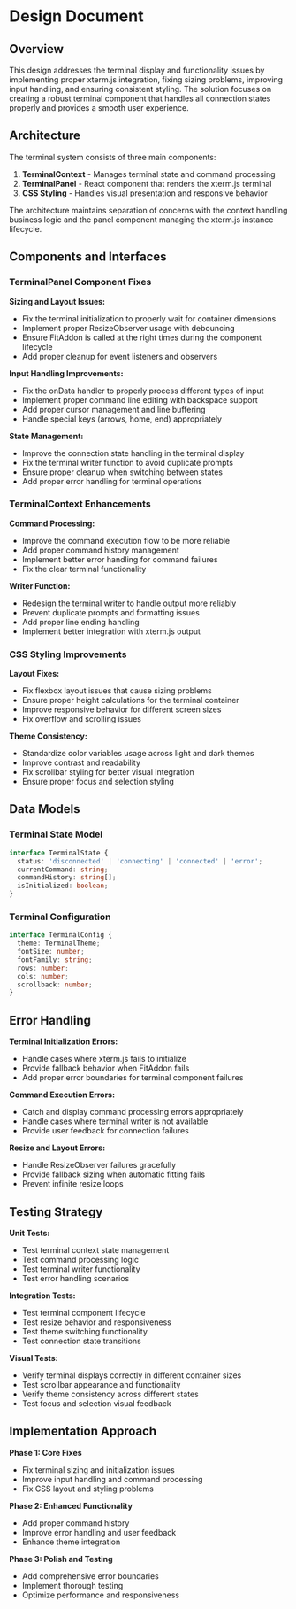 # Design Document

## Overview

This design addresses the terminal display and functionality issues by implementing proper xterm.js integration, fixing sizing problems, improving input handling, and ensuring consistent styling. The solution focuses on creating a robust terminal component that handles all connection states properly and provides a smooth user experience.

## Architecture

The terminal system consists of three main components:

1. **TerminalContext** - Manages terminal state and command processing
2. **TerminalPanel** - React component that renders the xterm.js terminal
3. **CSS Styling** - Handles visual presentation and responsive behavior

The architecture maintains separation of concerns with the context handling business logic and the panel component managing the xterm.js instance lifecycle.

## Components and Interfaces

### TerminalPanel Component Fixes

**Sizing and Layout Issues:**
- Fix the terminal initialization to properly wait for container dimensions
- Implement proper ResizeObserver usage with debouncing
- Ensure FitAddon is called at the right times during the component lifecycle
- Add proper cleanup for event listeners and observers

**Input Handling Improvements:**
- Fix the onData handler to properly process different types of input
- Implement proper command line editing with backspace support
- Add proper cursor management and line buffering
- Handle special keys (arrows, home, end) appropriately

**State Management:**
- Improve the connection state handling in the terminal display
- Fix the terminal writer function to avoid duplicate prompts
- Ensure proper cleanup when switching between states
- Add proper error handling for terminal operations

### TerminalContext Enhancements

**Command Processing:**
- Improve the command execution flow to be more reliable
- Add proper command history management
- Implement better error handling for command failures
- Fix the clear terminal functionality

**Writer Function:**
- Redesign the terminal writer to handle output more reliably
- Prevent duplicate prompts and formatting issues
- Add proper line ending handling
- Implement better integration with xterm.js output

### CSS Styling Improvements

**Layout Fixes:**
- Fix flexbox layout issues that cause sizing problems
- Ensure proper height calculations for the terminal container
- Improve responsive behavior for different screen sizes
- Fix overflow and scrolling issues

**Theme Consistency:**
- Standardize color variables usage across light and dark themes
- Improve contrast and readability
- Fix scrollbar styling for better visual integration
- Ensure proper focus and selection styling

## Data Models

### Terminal State Model
```typescript
interface TerminalState {
  status: 'disconnected' | 'connecting' | 'connected' | 'error';
  currentCommand: string;
  commandHistory: string[];
  isInitialized: boolean;
}
```

### Terminal Configuration
```typescript
interface TerminalConfig {
  theme: TerminalTheme;
  fontSize: number;
  fontFamily: string;
  rows: number;
  cols: number;
  scrollback: number;
}
```

## Error Handling

**Terminal Initialization Errors:**
- Handle cases where xterm.js fails to initialize
- Provide fallback behavior when FitAddon fails
- Add proper error boundaries for terminal component failures

**Command Execution Errors:**
- Catch and display command processing errors appropriately
- Handle cases where terminal writer is not available
- Provide user feedback for connection failures

**Resize and Layout Errors:**
- Handle ResizeObserver failures gracefully
- Provide fallback sizing when automatic fitting fails
- Prevent infinite resize loops

## Testing Strategy

**Unit Tests:**
- Test terminal context state management
- Test command processing logic
- Test terminal writer functionality
- Test error handling scenarios

**Integration Tests:**
- Test terminal component lifecycle
- Test resize behavior and responsiveness
- Test theme switching functionality
- Test connection state transitions

**Visual Tests:**
- Verify terminal displays correctly in different container sizes
- Test scrollbar appearance and functionality
- Verify theme consistency across different states
- Test focus and selection visual feedback

## Implementation Approach

**Phase 1: Core Fixes**
- Fix terminal sizing and initialization issues
- Improve input handling and command processing
- Fix CSS layout and styling problems

**Phase 2: Enhanced Functionality**
- Add proper command history
- Improve error handling and user feedback
- Enhance theme integration

**Phase 3: Polish and Testing**
- Add comprehensive error boundaries
- Implement thorough testing
- Optimize performance and responsiveness